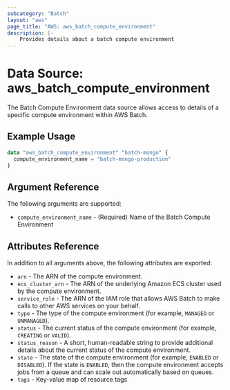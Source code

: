 ```yaml
---
subcategory: "Batch"
layout: "aws"
page_title: "AWS: aws_batch_compute_environment"
description: |-
    Provides details about a batch compute environment
---
```


# Data Source: aws_batch_compute_environment

The Batch Compute Environment data source allows access to details of a specific
compute environment within AWS Batch.

## Example Usage

```terraform
data "aws_batch_compute_environment" "batch-mongo" {
  compute_environment_name = "batch-mongo-production"
}
```

## Argument Reference

The following arguments are supported:

* `compute_environment_name` - (Required) Name of the Batch Compute Environment

## Attributes Reference

In addition to all arguments above, the following attributes are exported:

* `arn` - The ARN of the compute environment.
* `ecs_cluster_arn` - The ARN of the underlying Amazon ECS cluster used by the compute environment.
* `service_role` - The ARN of the IAM role that allows AWS Batch to make calls to other AWS services on your behalf.
* `type` - The type of the compute environment (for example, `MANAGED` or `UNMANAGED`).
* `status` - The current status of the compute environment (for example, `CREATING` or `VALID`).
* `status_reason` - A short, human-readable string to provide additional details about the current status of the compute environment.
* `state` - The state of the compute environment (for example, `ENABLED` or `DISABLED`). If the state is `ENABLED`, then the compute environment accepts jobs from a queue and can scale out automatically based on queues.
* `tags` - Key-value map of resource tags
